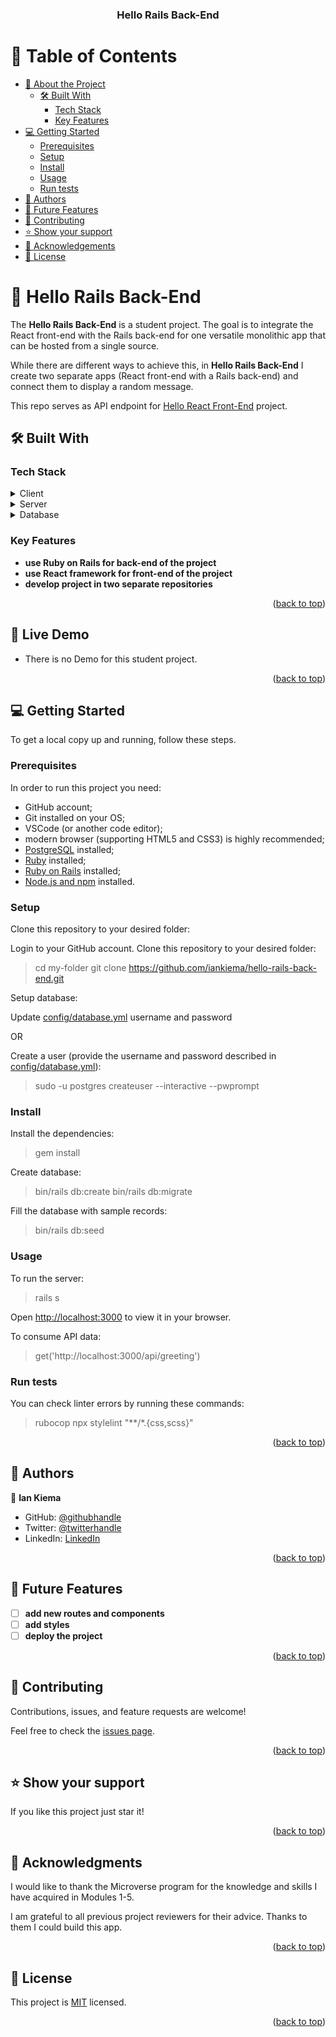 <h3 align="center"><b>Hello Rails Back-End</b></h3>

<a name="readme-top"></a>

# 📗 Table of Contents

- [📖 About the Project](#about-project)
  - [🛠 Built With](#built-with)
    - [Tech Stack](#tech-stack)
    - [Key Features](#key-features)
- [💻 Getting Started](#getting-started)
  - [Prerequisites](#prerequisites)
  - [Setup](#setup)
  - [Install](#install)
  - [Usage](#usage)
  - [Run tests](#run-tests)
- [👥 Authors](#authors)
- [🔭 Future Features](#future-features)
- [🤝 Contributing](#contributing)
- [⭐️ Show your support](#support)
- [🙏 Acknowledgements](#acknowledgements)
- [📝 License](#license)


# 📖 Hello Rails Back-End <a name="about-project"></a>

The **Hello Rails Back-End** is a student project. The goal is to integrate the React front-end with the Rails back-end for one versatile monolithic app that can be hosted from a single source.

While there are different ways to achieve this, in **Hello Rails Back-End** I create two separate apps (React front-end with a Rails back-end) and connect them to display a random message.

This repo serves as API endpoint for [Hello React Front-End](https://github.com/Zilola-Nazarova/hello-react-front-end) project.

## 🛠 Built With <a name="built-with"></a>

### Tech Stack <a name="tech-stack"></a>

<details>
  <summary>Client</summary>
  <ul>
    <li><a href="https://developer.mozilla.org/ru/docs/Web/HTML">HTML</a></li>
    <li><a href="https://developer.mozilla.org/ru/docs/Web/CSS">CSS</a></li>
    <li><a href="https://developer.mozilla.org/ru/docs/Web/JavaScript">JavaScript</a></li>
    <li><a href="https://react.dev/">React</a></li>
    <li><a href="https://redux-toolkit.js.org/">Redux Toolkit</a></li>
  </ul>
</details>

<details>
  <summary>Server</summary>
  <ul>
    <li><a href="https://www.ruby-lang.org/en/">Ruby</a></li>
    <li><a href="https://rubyonrails.org/">Ruby on Rails</a></li>
  </ul>
</details>

<details>
<summary>Database</summary>
  <ul>
    <li><a href="https://www.postgresql.org/">PostgreSQL</a></li>
  </ul>
</details>


### Key Features <a name="key-features"></a>

- **use Ruby on Rails for back-end of the project**
- **use React framework for front-end of the project**
- **develop project in two separate repositories**

<p align="right">(<a href="#readme-top">back to top</a>)</p>


## 🚀 Live Demo <a name="live-demo"></a>

- There is no Demo for this student project.

<p align="right">(<a href="#readme-top">back to top</a>)</p>


## 💻 Getting Started <a name="getting-started"></a>

To get a local copy up and running, follow these steps.

### Prerequisites

In order to run this project you need:

- GitHub account;
- Git installed on your OS;
- VSCode (or another code editor);
- modern browser (supporting HTML5 and CSS3) is highly recommended;
- [PostgreSQL](https://www.postgresql.org/docs/current/tutorial-install.html) installed;
- [Ruby](https://www.ruby-lang.org/en/documentation/installation/) installed;
- [Ruby on Rails](https://gorails.com/guides) installed;
- [Node.js and npm](https://nodejs.org/) installed.

### Setup

Clone this repository to your desired folder:

Login to your GitHub account. Clone this repository to your desired folder:

> cd my-folder
> git clone https://github.com/iankiema/hello-rails-back-end.git 

Setup database:

Update [config/database.yml](./config/database.yml) username and password

OR

Create a user (provide the username and password described in [config/database.yml](./config/database.yml)):
> sudo -u postgres createuser --interactive --pwprompt


### Install

Install the dependencies:
> gem install

Create database:
> bin/rails db:create
> bin/rails db:migrate

Fill the database with sample records:
> bin/rails db:seed

### Usage

To run the server:
> rails s

Open [http://localhost:3000](http://localhost:3000/api/greeting) to view it in your browser.

To consume API data:
> get('http://localhost:3000/api/greeting')

### Run tests

You can check linter errors by running these commands:
> rubocop
> npx stylelint "**/*.{css,scss}"

<p align="right">(<a href="#readme-top">back to top</a>)</p>


## 👥 Authors <a name="authors"></a>

👤 **Ian Kiema**

- GitHub: [@githubhandle](https://github.com/iankiema)
- Twitter: [@twitterhandle](https://twitter.com/IanMwas2)
- LinkedIn: [LinkedIn](https://linkedin.com/in/ian-kiema)

<p align="right">(<a href="#readme-top">back to top</a>)</p>


## 🔭 Future Features <a name="future-features"></a>

- [ ] **add new routes and components**
- [ ] **add styles**
- [ ] **deploy the project**

<p align="right">(<a href="#readme-top">back to top</a>)</p>


## 🤝 Contributing <a name="contributing"></a>

Contributions, issues, and feature requests are welcome!

Feel free to check the [issues page](../../issues/).

<p align="right">(<a href="#readme-top">back to top</a>)</p>


## ⭐️ Show your support <a name="support"></a>

If you like this project just star it!

<p align="right">(<a href="#readme-top">back to top</a>)</p>


## 🙏 Acknowledgments <a name="acknowledgements"></a>

I would like to thank the Microverse program for the knowledge and skills I have acquired in Modules 1-5.

I am grateful to all previous project reviewers for their advice. Thanks to them I could build this app.

<p align="right">(<a href="#readme-top">back to top</a>)</p>


## 📝 License <a name="license"></a>

This project is [MIT](./LICENSE) licensed.

<p align="right">(<a href="#readme-top">back to top</a>)</p>